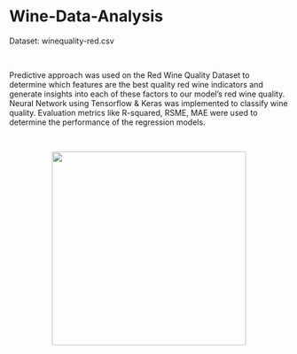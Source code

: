 # Wine-Data-Analysis

Dataset: winequality-red.csv

<br>


Predictive approach was used on the Red Wine Quality Dataset to determine which features are the best quality red wine indicators and generate insights into each of these factors to our model’s red wine quality. Neural Network using Tensorflow & Keras was implemented to classify wine quality. Evaluation metrics like R-squared, RSME, MAE were used to determine the performance of the regression models.  

<br>

<p align="center">
<img src ="https://github.com/roshiyer/wine-quality-analysis/assets/77871060/e918b4df-c8fb-467d-9740-fef4b99215e6" width = "350" height="350">
</p> 
